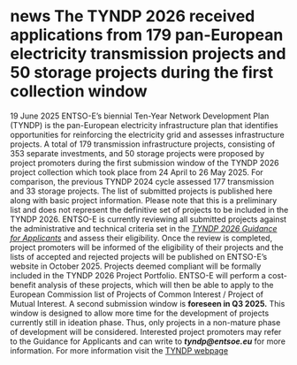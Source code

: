 #  news The TYNDP 2026 received applications from 179 pan-European electricity transmission projects and 50 storage projects during the first collection window
19 June 2025
ENTSO-E’s biennial Ten-Year Network Development Plan (TYNDP) is the pan-European electricity infrastructure plan that identifies opportunities for reinforcing the electricity grid and assesses infrastructure projects.
A total of 179 transmission infrastructure projects, consisting of 353 separate investments, and 50 storage projects were proposed by project promoters during the first submission window of the TYNDP 2026 project collection which took place from 24 April to 26 May 2025. For comparison, the previous TYNDP 2024 cycle assessed 177 transmission and 33 storage projects.
The list of submitted projects is published here along with basic project information. Please note that this is a preliminary list and does not represent the definitive set of projects to be included in the TYNDP 2026.
ENTSO-E is currently reviewing all submitted projects against the administrative and technical criteria set in the _[TYNDP 2026 Guidance for Applicants](https://eepublicdownloads.blob.core.windows.net/public-cdn-container/tyndp-documents/TYNDP2026/250331_TYNDP2026_GuidanceforApplicants-For_Publication.pdf)_ and assess their eligibility. Once the review is completed, project promoters will be informed of the eligibility of their projects and the lists of accepted and rejected projects will be published on ENTSO-E’s website in October 2025.
Projects deemed compliant will be formally included in the TYNDP 2026 Project Portfolio. ENTSO-E will perform a cost-benefit analysis of these projects, which will then be able to apply to the European Commission list of Projects of Common Interest / Project of Mutual Interest.
A second submission window is **foreseen in Q3 2025.** This window is designed to allow more time for the development of projects currently still in ideation phase. Thus, only projects in a non-mature phase of development will be considered. Interested project promoters may refer to the Guidance for Applicants and can write to **_tyndp@entsoe.eu_** for more information.
F﻿or more information visit the [TYNDP webpage](https://tyndp.entsoe.eu/)